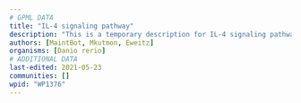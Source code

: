 ```yaml
---
# GPML DATA
title: "IL-4 signaling pathway"
description: "This is a temporary description for IL-4 signaling pathway"
authors: [MaintBot, Mkutmon, Eweitz]
organisms: [Danio rerio]
# ADDITIONAL DATA
last-edited: 2021-05-23
communities: []
wpid: "WP1376"
---
```

